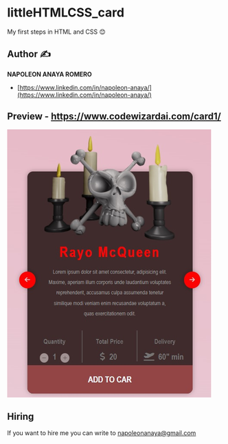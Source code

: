 # littleHTMLCSS_card
My first steps in HTML and CSS 😊

## Author ✍

**NAPOLEON ANAYA ROMERO**

-	[https://www.linkedin.com/in/napoleon-anaya/](https://www.linkedin.com/in/napoleon-anaya/)

## Preview  -	https://www.codewizardai.com/card1/

![..](https://github.com/alucart2005/littleHTMLCSS_card/blob/main/assets/preview.jpg?raw=true)

## Hiring 
If you want to hire me you can write to napoleonanaya@gmail.com
